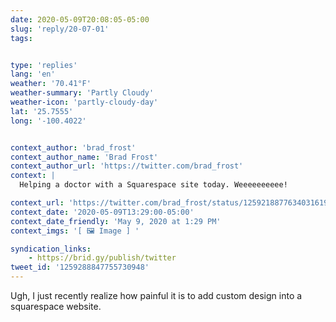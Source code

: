 ```yaml
---
date: 2020-05-09T20:08:05-05:00
slug: 'reply/20-07-01'
tags:


type: 'replies'
lang: 'en'
weather: '70.41°F'
weather-summary: 'Partly Cloudy'
weather-icon: 'partly-cloudy-day'
lat: '25.7555'
long: '-100.4022'


context_author: 'brad_frost'
context_author_name: 'Brad Frost'
context_author_url: 'https://twitter.com/brad_frost'
context: |
  Helping a doctor with a Squarespace site today. Weeeeeeeeee!‪

context_url: 'https://twitter.com/brad_frost/status/1259218877634031619?s=12'
context_date: '2020-05-09T13:29:00-05:00'
context_date_friendly: 'May 9, 2020 at 1:29 PM'
context_imgs: '[ 🖼 Image ] '

syndication_links:
    - https://brid.gy/publish/twitter
tweet_id: '1259288847755730948'
---
```

Ugh, I just recently realize how painful it is to add custom design into a squarespace website.